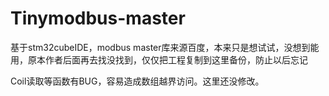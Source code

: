 # Tinymodbus-master
基于stm32cubeIDE，modbus master库来源百度，本来只是想试试，没想到能用，原本作者后面再去找没找到，仅仅把工程复制到这里备份，防止以后忘记

Coil读取等函数有BUG，容易造成数组越界访问。这里还没修改。
